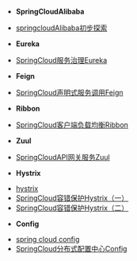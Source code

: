 <!-- docs/_sidebar.md -->
* **SpringCloudAlibaba**
- [springcloudAlibaba初步探索](/JAVA/SpringCloud/doc/springcloudAlibaba初步探索.md)
* **Eureka**
- [SpringCloud服务治理Eureka](/JAVA/SpringCloud/doc/SpringCloud服务治理Eureka.md)
* **Feign**
- [SpringCloud声明式服务调用Feign](/JAVA/SpringCloud/doc/SpringCloud声明式服务调用Feign.md)
* **Ribbon**
- [SpringCloud客户端负载均衡Ribbon](/JAVA/SpringCloud/doc/SpringCloud客户端负载均衡Ribbon.md)
* **Zuul**
- [SpringCloudAPI网关服务Zuul](/JAVA/SpringCloud/doc/SpringCloudAPI网关服务Zuul.md)
* **Hystrix**
- [hystrix](/JAVA/SpringCloud/doc/hystrix/index.md)
- [SpringCloud容错保护Hystrix（一）](/JAVA/SpringCloud/doc/SpringCloud容错保护Hystrix（一）.md)
- [SpringCloud容错保护Hystrix（二）](/JAVA/SpringCloud/doc/SpringCloud容错保护Hystrix（二）.md)
* **Config**
- [spring cloud config](/JAVA/SpringCloud/doc/config/index.md)
- [SpringCloud分布式配置中心Config](/JAVA/SpringCloud/doc/SpringCloud分布式配置中心Config.md)

